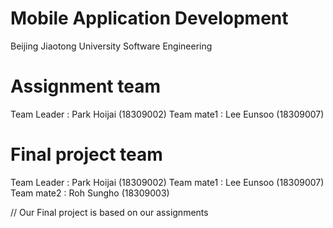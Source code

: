 # Mobile Application Development

Beijing Jiaotong University Software Engineering

# Assignment team

Team Leader : Park Hoijai (18309002)
Team mate1 : Lee Eunsoo (18309007)

# Final project team

Team Leader : Park Hoijai (18309002)
Team mate1 : Lee Eunsoo (18309007)
Team mate2 : Roh Sungho (18309003)

// Our Final project is based on our assignments
